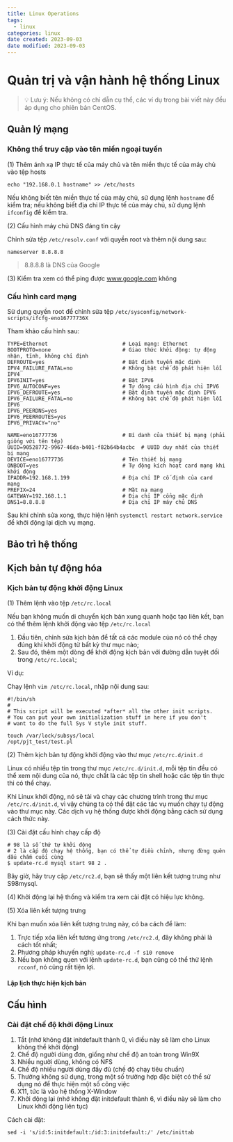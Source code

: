 ```yaml
---
title: Linux Operations
tags:
  - linux
categories: linux
date created: 2023-09-03
date modified: 2023-09-03
---
```


# Quản trị và vận hành hệ thống Linux

> 💡 Lưu ý: Nếu không có chỉ dẫn cụ thể, các ví dụ trong bài viết này đều áp dụng cho phiên bản CentOS.

## Quản lý mạng

### Không thể truy cập vào tên miền ngoại tuyến

(1) Thêm ánh xạ IP thực tế của máy chủ và tên miền thực tế của máy chủ vào tệp hosts

```shell
echo "192.168.0.1 hostname" >> /etc/hosts
```

Nếu không biết tên miền thực tế của máy chủ, sử dụng lệnh `hostname` để kiểm tra; nếu không biết địa chỉ IP thực tế của máy chủ, sử dụng lệnh `ifconfig` để kiểm tra.

(2) Cấu hình máy chủ DNS đáng tin cậy

Chỉnh sửa tệp `/etc/resolv.conf` với quyền root và thêm nội dung sau:

```shell
nameserver 8.8.8.8
```

> 8.8.8.8 là DNS của Google

(3) Kiểm tra xem có thể ping được www.google.com không

### Cấu hình card mạng

Sử dụng quyền root để chỉnh sửa tệp `/etc/sysconfig/network-scripts/ifcfg-eno16777736X`

Tham khảo cấu hình sau:

```properties
TYPE=Ethernet                        # Loại mạng: Ethernet
BOOTPROTO=none                       # Giao thức khởi động: tự động nhận, tĩnh, không chỉ định
DEFROUTE=yes                         # Bật định tuyến mặc định
IPV4_FAILURE_FATAL=no                # Không bật chế độ phát hiện lỗi IPV4
IPV6INIT=yes                         # Bật IPV6
IPV6_AUTOCONF=yes                    # Tự động cấu hình địa chỉ IPV6
IPV6_DEFROUTE=yes                    # Bật định tuyến mặc định IPV6
IPV6_FAILURE_FATAL=no                # Không bật chế độ phát hiện lỗi IPV6
IPV6_PEERDNS=yes
IPV6_PEERROUTES=yes
IPV6_PRIVACY="no"

NAME=eno16777736                     # Bí danh của thiết bị mạng (phải giống với tên tệp)
UUID=90528772-9967-46da-b401-f82b64b4acbc  # UUID duy nhất của thiết bị mạng
DEVICE=eno16777736                   # Tên thiết bị mạng
ONBOOT=yes                           # Tự động kích hoạt card mạng khi khởi động
IPADDR=192.168.1.199                 # Địa chỉ IP cố định của card mạng
PREFIX=24                            # Mặt nạ mạng
GATEWAY=192.168.1.1                  # Địa chỉ IP cổng mặc định
DNS1=8.8.8.8                         # Địa chỉ IP máy chủ DNS
```

Sau khi chỉnh sửa xong, thực hiện lệnh `systemctl restart network.service` để khởi động lại dịch vụ mạng.

## Bảo trì hệ thống

## Kịch bản tự động hóa

### Kịch bản tự động khởi động Linux

(1) Thêm lệnh vào tệp `/etc/rc.local`

Nếu bạn không muốn di chuyển kịch bản xung quanh hoặc tạo liên kết, bạn có thể thêm lệnh khởi động vào tệp `/etc/rc.local`

1. Đầu tiên, chỉnh sửa kịch bản để tất cả các module của nó có thể chạy đúng khi khởi động từ bất kỳ thư mục nào;
2. Sau đó, thêm một dòng để khởi động kịch bản với đường dẫn tuyệt đối trong `/etc/rc.local`;

Ví dụ:

Chạy lệnh `vim /etc/rc.local`, nhập nội dung sau:

```shell
#!/bin/sh
#
# This script will be executed *after* all the other init scripts.
# You can put your own initialization stuff in here if you don't
# want to do the full Sys V style init stuff.

touch /var/lock/subsys/local
/opt/pjt_test/test.pl
```

(2) Thêm kịch bản tự động khởi động vào thư mục `/etc/rc.d/init.d`

Linux có nhiều tệp tin trong thư mục `/etc/rc.d/init.d`, mỗi tệp tin đều có thể xem nội dung của nó, thực chất là các tệp tin shell hoặc các tệp tin thực thi có thể chạy.

Khi Linux khởi động, nó sẽ tải và chạy các chương trình trong thư mục `/etc/rc.d/init.d`, vì vậy chúng ta có thể đặt các tác vụ muốn chạy tự động vào thư mục này. Các dịch vụ hệ thống được khởi động bằng cách sử dụng cách thức này.

(3) Cài đặt cấu hình chạy cấp độ

```shell
# 98 là số thứ tự khởi động
# 2 là cấp độ chạy hệ thống, bạn có thể tự điều chỉnh, nhưng đừng quên dấu chấm cuối cùng
$ update-rc.d mysql start 98 2 .
```

Bây giờ, hãy truy cập `/etc/rc2.d`, bạn sẽ thấy một liên kết tượng trưng như S98mysql.

(4) Khởi động lại hệ thống và kiểm tra xem cài đặt có hiệu lực không.

(5) Xóa liên kết tượng trưng

Khi bạn muốn xóa liên kết tượng trưng này, có ba cách để làm:

1. Trực tiếp xóa liên kết tương ứng trong `/etc/rc2.d`, đây không phải là cách tốt nhất;
2. Phương pháp khuyến nghị: `update-rc.d -f s10 remove`
3. Nếu bạn không quen với lệnh `update-rc.d`, bạn cũng có thể thử lệnh `rcconf`, nó cũng rất tiện lợi.

#### Lập lịch thực hiện kịch bản

## Cấu hình

### Cài đặt chế độ khởi động Linux

1. Tắt (nhớ không đặt initdefault thành 0, vì điều này sẽ làm cho Linux không thể khởi động)
2. Chế độ người dùng đơn, giống như chế độ an toàn trong Win9X
3. Nhiều người dùng, không có NFS
4. Chế độ nhiều người dùng đầy đủ (chế độ chạy tiêu chuẩn)
5. Thường không sử dụng, trong một số trường hợp đặc biệt có thể sử dụng nó để thực hiện một số công việc
6. X11, tức là vào hệ thống X-Window
7. Khởi động lại (nhớ không đặt initdefault thành 6, vì điều này sẽ làm cho Linux khởi động liên tục)

Cách cài đặt:

```shell
sed -i 's/id:5:initdefault:/id:3:initdefault:/' /etc/inittab
```
